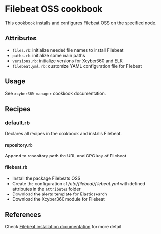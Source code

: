 # Filebeat OSS cookbook

This cookbook installs and configures Filebeat OSS on the specified node.

## Attributes

* `files.rb`: initialize needed file names to install Filebeat
* `paths.rb`: initialize some main paths
* `versions.rb`: initialize versions for Xcyber360 and ELK
* `filebeat.yml.rb`: customize YAML configuration file for Filebeat

## Usage

See `xcyber360-manager` cookbook documentation.

## Recipes

### default.rb

Declares all recipes in the cookbook and installs Filebeat.

#### repository.rb

Append to repository path the URL and GPG key of Filebeat

#### filebeat.rb

* Install the package Filebeats OSS
* Create the configuration of */etc/filebeat/filebeat.yml* with defined attributes in the ```attributes``` folder
* Download the alerts template for Elasticsearch
* Download the Xcyber360 module for Filebeat

## References

Check [Filebeat installation documentation](https://documentation.xcyber360.com/current/learning-xcyber360/build-lab/install-xcyber360-manager.html#install-filebeat) for more detail